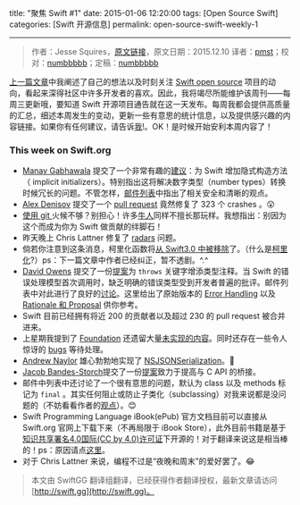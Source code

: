 title: "聚焦 Swift #1"
date: 2015-01-06 12:20:00
tags: [Open Source Swift]
categories: [Swift 开源信息]
permalink: open-source-swift-weekly-1

---
> 作者：Jesse Squires，[原文链接](http://www.jessesquires.com/open-source-swift-weekly-1/)，原文日期：2015.12.10
> 译者：[pmst](http://www.jianshu.com/users/596f2ba91ce9/latest_articles)；校对：[numbbbbb](https://github.com/numbbbbb)；定稿：[numbbbbb](https://github.com/numbbbbb)
  







<!--此处开始正文-->

[上一篇文章](http://www.jessesquires.com/swift-open-source/)中我阐述了自己的想法以及时刻关注 [Swift open source](https://swift.org/) 项目的动向，看起来深得社区中许多开发者的喜欢。因此，我将竭尽所能维护该周刊——每周三更新哦，要知道 Swift 开源项目通告就在这一天发布。每周我都会提供高质量的汇总，细述本周发生的变动，更新一些有意思的统计信息，以及提供感兴趣的内容链接。如果你有任何建议，请告诉[我](https://twitter.com/jesse_squires)!。OK！是时候开始安利本周内容了！

<!--more-->

### This week on Swift.org 

* [Manav Gabhawala](https://twitter.com/ManavGabhawala) 提交了一个非常有趣的[建议](https://github.com/apple/swift-evolution/pull/37)：为 Swift 增加隐式构造方法（ implicit initializers）。特别指出这将解决数字类型（number types）转换时候冗长的问题。不管怎样，[邮件列表](https://lists.swift.org/pipermail/swift-evolution/2015-December/000352.html)中指出了相关安全和清晰的观点。
* [Alex Denisov](https://twitter.com/1101_debian) 提交了一个 [pull request](https://github.com/apple/swift/pull/295) 竟然修复了 323 个 crashes 。😲
* [使用 git ](https://github.com/apple/swift-evolution/pull/39)火候不够？别担心！许多[牛人](https://github.com/apple/swift-evolution/pull/34#issuecomment-162693826)同样不擅长那玩样。我想指出：别因为这个而成为你为 Swift 做贡献的绊脚石！
* 昨天晚上 Chris Lattner 修复了 [radars](https://github.com/apple/swift/commit/5dded3f3523e9bd6ea45d0b6ffe5068a59d03a3f) 问题。
* 倘若你注意到这条消息，柯里化函数将[从 Swift3.0 中被移除](https://github.com/apple/swift-evolution/blob/master/proposals/0002-remove-currying.md)了。（什么是[柯里化](https://robots.thoughtbot.com/introduction-to-function-currying-in-swift)?）ps：下一篇文章中作者已经纠正，暂不透剧。^.^
* [David Owens](https://twitter.com/owensd) 提交了一份[提案](https://github.com/apple/swift-evolution/pull/26)为 `throws` 关键字增添类型注释。当 Swift 的错误处理模型首次调用时，缺乏明确的错误类型受到开发者普遍的批评。邮件列表中对此进行了良好的[讨论](https://lists.swift.org/pipermail/swift-evolution/Week-of-Mon-20151207/001117.html)。这里给出了原始版本的 [Error Handling](https://github.com/apple/swift/blob/master/docs/ErrorHandlingRationale.rst) 以及 [Rationale 和 Proposal](https://github.com/apple/swift/blob/master/docs/ErrorHandlingRationale.rst) 供你参考。
* Swift 目前已经拥有将近 200 的贡献者以及超过 230 的 pull request 被合并进来。
* 上星期我提到了 [Foundation](https://github.com/apple/swift-corelibs-foundation) 还遗留大量[未实现的内容](https://github.com/apple/swift-corelibs-foundation/search?utf8=✓&q=NSUnimplemented)。同时还存在一些令人惊讶的 [bugs](https://github.com/apple/swift-corelibs-foundation/pull/89/files) 等待处理。
* [Andrew Naylor](https://github.com/argon) 雄心勃勃地实现了 [NSJSONSerialization](https://github.com/apple/swift-corelibs-foundation/pull/54)。👏
* [Jacob Bandes-Storch](https://twitter.com/jtbandes)提交了一份[提案](https://github.com/apple/swift-evolution/pull/44)致力于提高与 C API 的桥接。
* 邮件中列表中还讨论了一个很有意思的问题，默认为 class 以及 methods 标记为 `final` 。其实任何阻止或防止子类化（subclassing）对我来说都是没问题的（不妨看看作者的[观点](https://twitter.com/jesse_squires/status/664588682997964800)）。😊
* Swift Programming Language iBook(ePub) 官方文档目前可以直接从 Swift.org 官网上下载下来（不再局限于 iBook Store），此外目前书籍是基于[知识共享署名4.0国际(CC by 4.0)许可证](https://swift.org/documentation/)下开源的！对于翻译来说这是相当棒的！ps：原因请点[这里](https://twitter.com/clattner_llvm/status/674454905449373696)。
* 对于 Chris Lattner 来说，编程不过是“夜晚和周末”的爱好罢了。😂

> 本文由 SwiftGG 翻译组翻译，已经获得作者翻译授权，最新文章请访问 [http://swift.gg](http://swift.gg)。